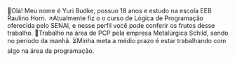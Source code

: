 👤Olá! Meu nome é Yuri Budke, possuo 18 anos e estudo na escola EEB Raulino Horn.
↗️Atualmente fiz o o curso de Lógica de Programação oferecida pelo SENAI, e nesse perfil você pode conferir os frutos desse trabalho.
💪Trabalho na área de PCP pela empresa Metalúrgica Schild, sendo no período da manhã.
⏳Minha meta a médio prazo é estar trabalhando com algo na área da programação.

